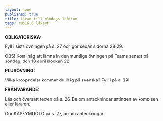 ```yaml
---
layout: none
published: true
title: Läxan till måndags lektion
tags: rub16.6 läksyt
---
```

**OBLIGATORISKA:**

Fyll i sista övningen på s. 27 och gör sedan sidorna 28-29.

OBS! Kom ihåg att lämna in den muntliga övningen på Teams senast på söndag, den 13 april klockan 22.

**PLUSÖVNING:**

Vilka kroppsdelar kommer du ihåg på svenska? Fyll i på s. 29!

**FRÅNVARANDE:**

Läs och översätt texten på s. 26. Be om anteckningar antingen av kompisen eller läraren.

Gör KÄSKYMUOTO på s. 27, be om anteckningar.
